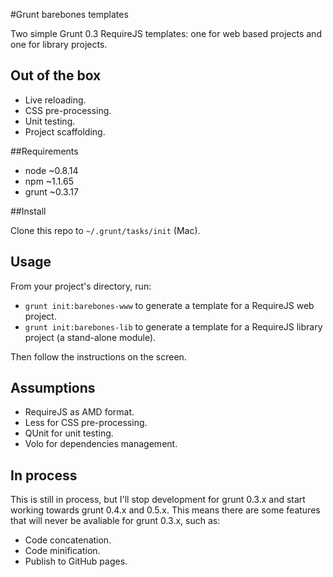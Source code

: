 #Grunt barebones templates

Two simple Grunt 0.3 RequireJS templates: one for web based projects and one for library projects.

## Out of the box

 - Live reloading.
 - CSS pre-processing.
 - Unit testing.
 - Project scaffolding.

##Requirements

 - node ~0.8.14
 - npm ~1.1.65
 - grunt ~0.3.17

##Install

Clone this repo to ```~/.grunt/tasks/init``` (Mac).

## Usage

From your project's directory, run:

  - ```grunt init:barebones-www``` to generate a template for a RequireJS web project.
  - ```grunt init:barebones-lib``` to generate a template for a RequireJS library project (a stand-alone module).

Then follow the instructions on the screen.

## Assumptions

 - RequireJS as AMD format.
 - Less for CSS pre-processing.
 - QUnit for unit testing.
 - Volo for dependencies management.

## In process

This is still in process, but I'll stop development for grunt 0.3.x and start working towards grunt 0.4.x and 0.5.x. This means there are some features that will never be avaliable for grunt 0.3.x, such as:

 - Code concatenation.
 - Code minification.
 - Publish to GitHub pages.




